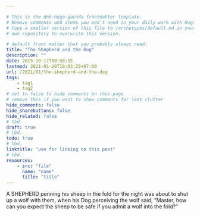 ```yaml
---

# This is the dnb-hugo-garuda frontmatter template. 
# Remove comments and items you won't need in your daily work with Hugo.
# Copy a smaller version of this file to /archetypes/default.md in your
# own repository to overwrite this version.

# default front matter that you probably always need:
title: "The Shepherd and the Dog"
description: ""
date: 2015-10-17T00:58:55
lastmod: 2021-01-20T19:03:25+07:00
url: /2021/01/the-shepherd-and-the-dog
tags:
    - tag1
    - tag2
# set to false to hide comments on this page
# remove this if you want to show comments for less clutter
hide_comments: false
hide_sharebuttons: false
hide_related: false
# tbd.
draft: true
# tbd.
todo: true
# tbd.
linktitle: "use for linking to this post"
# tbd.
resources:
    - src: "file"
      name: "name"
      title: "title"
---
```

A SHEPHERD penning his sheep in the fold for the night was about to shut up a wolf with them, when his Dog perceiving the wolf said, “Master, how can you expect the sheep to be safe if you admit a wolf into the fold?”
